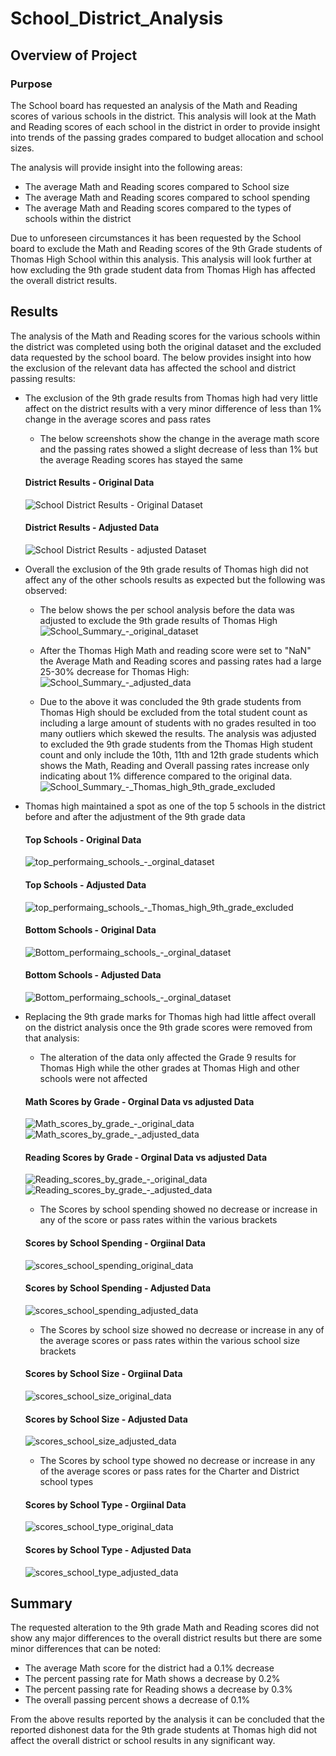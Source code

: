 # School_District_Analysis

## Overview of Project

### Purpose
The School board has requested an analysis of the Math and Reading scores of various schools in the district.
This analysis will look at the Math and Reading scores of each school in the district in order to provide insight into trends of the passing grades compared to budget allocation and school sizes.

The analysis will provide insight into the following areas:
 - The average Math and Reading scores compared to School size
 - The average Math and Reading scores compared to school spending
 - The average Math and Reading scores compared to the types of schools within the district
 
Due to unforeseen circumstances it has been requested by the School board to exclude the Math and Reading scores of the 9th Grade students of Thomas High School within this analysis.
This analysis will look further at how excluding the 9th grade student data from Thomas High has affected the overall district results.

## Results
The analysis of the Math and Reading scores for the various schools within the district was completed using both the original dataset and the excluded data requested by the school board.
The below provides insight into how the exclusion of the relevant data has affected the school and district passing results:

 - The exclusion of the 9th grade results from Thomas high had very little affect on the district results with a very minor difference of less than 1% change in the average scores and pass rates
	- The below screenshots show the change in the average math score and the passing rates showed a slight decrease of less than 1% but the average Reading scores has stayed the same
	#### District Results - Original Data
	![School District Results - Original Dataset](/analysis/School_District_Results_-_Original_Dataset.PNG)
	#### District Results - Adjusted Data
	![School District Results - adjusted Dataset](/analysis/School_District_Results_-_adjusted_data.PNG)

 - Overall the exclusion of the 9th grade results of Thomas high did not affect any of the other schools results as expected but the following was observed:
	- The below shows the per school analysis before the data was adjusted to exclude the 9th grade results of Thomas High
	![School_Summary_-_original_dataset](/analysis/School_Summary_-_original_dataset.PNG)
	
	- After the Thomas High Math and reading score were set to "NaN" the Average Math and Reading scores and passing rates had a large 25-30% decrease for Thomas High:
	![School_Summary_-_adjusted_data](/analysis/School_Summary_-_adjusted_data.PNG)
	
	- Due to the above it was concluded the 9th grade students from Thomas High should be excluded from the total student count as including a large amount of students with no grades resulted in too many outliers which skewed the results. 
	The analysis was adjusted to excluded the 9th grade students from the Thomas High student count and only include the 10th, 11th and 12th grade students which shows the Math, Reading and Overall passing rates increase only indicating about 1% difference
	compared to the original data.
	![School_Summary_-_Thomas_high_9th_grade_excluded](/analysis/School_Summary_-_Thomas_high_9th_grade_excluded.PNG)
 
 - Thomas high maintained a spot as one of the top 5 schools in the district before and after the adjustment of the 9th grade data
	#### Top Schools - Original Data
	![top_performaing_schools_-_orginal_dataset](/analysis/top_performaing_schools_-_orginal_dataset.PNG)
	#### Top Schools - Adjusted Data
	![top_performaing_schools_-_Thomas_high_9th_grade_excluded](/analysis/top_performaing_schools_-_Thomas_high_9th_grade_excluded.PNG)
	
	#### Bottom Schools - Original Data
	![Bottom_performaing_schools_-_orginal_dataset](/analysis/Bottom_performaing_schools_-_orginal_dataset.PNG)
	#### Bottom Schools - Adjusted Data
	![Bottom_performaing_schools_-_orginal_dataset](/analysis/Bottom_performaing_schools_-_Thomas_high_9th_grade_excluded.PNG)


 - Replacing the 9th grade marks for Thomas high had little affect overall on the district analysis once the 9th grade scores were removed from that analysis:
	- The alteration of the data only affected the Grade 9 results for Thomas High while the other grades at Thomas High and other schools were not affected
	#### Math Scores by Grade - Orginal Data vs adjusted Data
	![Math_scores_by_grade_-_original_data](/analysis/Math_scores_by_grade_-_original_data.PNG) ![Math_scores_by_grade_-_adjusted_data](/analysis/Math_scores_by_grade_-_adjusted_data.PNG)
	#### Reading Scores by Grade - Orginal Data vs adjusted Data
	![Reading_scores_by_grade_-_original_data](/analysis/Reading_scores_by_grade_-_original_data.PNG) ![Reading_scores_by_grade_-_adjusted_data](/analysis/Reading_scores_by_grade_-_adjusted_data.PNG)
	- The Scores by school spending showed no decrease or increase in any of the score or pass rates within the various brackets
	#### Scores by School Spending - Orgiinal Data
	![scores_school_spending_original_data](/analysis/scores_school_spending_original_data.PNG)
	#### Scores by School Spending - Adjusted Data
	![scores_school_spending_adjusted_data](/analysis/scores_school_spending_adjusted_data.PNG)
	- The Scores by school size showed no decrease or increase in any of the average scores or pass rates within the various school size brackets
	#### Scores by School Size - Orgiinal Data
	![scores_school_size_original_data](/analysis/scores_school_size_original_data.PNG)
	#### Scores by School Size - Adjusted Data
	![scores_school_size_adjusted_data](/analysis/scores_school_size_adjusted_data.PNG)
	- The Scores by school type showed no decrease or increase in any of the average scores or pass rates for the Charter and District school types
	#### Scores by School Type - Orgiinal Data
	![scores_school_type_original_data](/analysis/scores_school_type_original_data.PNG)
	#### Scores by School Type - Adjusted Data
	![scores_school_type_adjusted_data](/analysis/scores_school_type_adjusted_data.PNG)

## Summary

The requested alteration to the 9th grade Math and Reading scores did not show any major differences to the overall district results but there are some minor differences that can be noted:
 - The average Math score for the district had a 0.1% decrease 
 - The percent passing rate for Math shows a decrease by 0.2%
 - The percent passing rate for Reading shows a decrease by 0.3%
 - The overall passing percent shows a decrease of 0.1%
 
From the above results reported by the analysis it can be concluded that the reported dishonest data for the 9th grade students at Thomas high did not affect the overall district or school results in any significant way.
